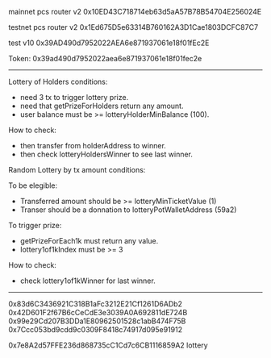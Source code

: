 mainnet pcs router v2 0x10ED43C718714eb63d5aA57B78B54704E256024E

testnet pcs router v2 0x1Ed675D5e63314B760162A3D1Cae1803DCFC87C7

test v10 0x39AD490d7952022AEA6e871937061e18f01fEc2E

Token: 0x39ad490d7952022aea6e871937061e18f01fec2e

---


Lottery of Holders conditions:
- need 3 tx to trigger lottery prize.
- need that getPrizeForHolders return any amount.
- user balance must be >= lotteryHolderMinBalance (100).
 
How to check:
- then transfer from holderAddress to winner.
- then check lotteryHoldersWinner to see last winner.

Random Lottery by tx amount conditions:

To be elegible:

- Transferred amount should be >= lotteryMinTicketValue (1)
- Transer should be a donnation to lotteryPotWalletAddress (59a2)

To trigger prize:

- getPrizeForEach1k must return any value.
- lottery1of1kIndex must be >= 3

How to check:

- check lottery1of1kWinner for last winner.

---

0x83d6C3436921C318B1aFc3212E21Cf1261D6ADb2
0x42D601F2f67B6cCeCdE3e3039A0A692811dE724B
0x99e29Cd207B3DDa1E80962501528c1abB474F75B
0x7Ccc053bd9cdd9c0309F8418c74917d095e91912

0x7e8A2d57FFE236d868735cC1Cd7c6CB1116859A2 lottery
